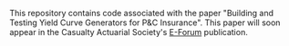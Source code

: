 This repository contains code associated with the paper "Building and Testing Yield Curve Generators for P&C Insurance". This paper will soon appear in the Casualty Actuarial Society's [E-Forum](https://www.casact.org/pubs/forum/) publication.
